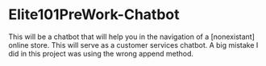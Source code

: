 # Elite101PreWork-Chatbot
This will be a chatbot that will help you in the navigation of a [nonexistant] online store. This will serve as a customer services chatbot. A big mistake I did in this project was using the wrong append method.
